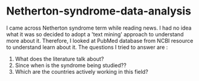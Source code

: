 # Netherton-syndrome-data-analysis
I came across Netherton syndrome term while reading news. I had no idea what it was so decided to adopt a 'text mining' approach to understand more about it. Therefore, I looked at PubMed database from NCBI resource to understand learn about it. 
The questions I tried to answer are :
1) What does the literature talk about?
2) Since when is the syndrome being studied??
3) Which are the countries actively working in this field?
